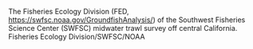 The Fisheries Ecology Division (FED, https://swfsc.noaa.gov/GroundfishAnalysis/) of the Southwest Fisheries Science Center (SWFSC)  midwater trawl survey off central California. Fisheries Ecology Division/SWFSC/NOAA
